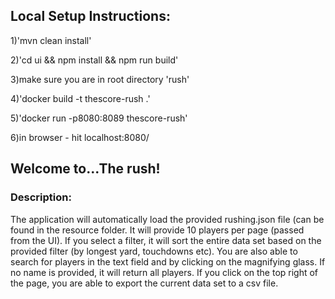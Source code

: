 ## Local Setup Instructions:

1)'mvn clean install'

2)'cd ui && npm install && npm run build'

3)make sure you are in root directory 'rush'

4)'docker build -t thescore-rush .'

5)'docker run -p8080:8089 thescore-rush'

6)in browser - hit localhost:8080/



## Welcome to...The rush!

### Description:

The application will automatically load the provided rushing.json file (can be found in the resource folder.
It will provide 10 players per page (passed from the UI).
If you select a filter, it will sort the entire data set based on the provided filter (by longest yard, touchdowns etc).
You are also able to search for players in the text field and by clicking on the magnifying glass. If no name is provided, it will return all players.
If you click on the top right of the page, you are able to export the current data set to a csv file.